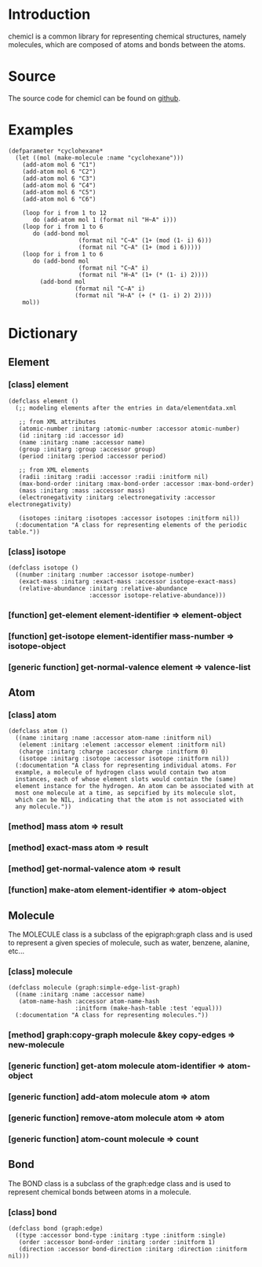 
# Introduction

chemicl is a common library for representing chemical structures,
namely molecules, which are composed of atoms and bonds between the
atoms.

# Source

The source code for chemicl can be found on
[github](https://github.com/slyrus/chemicl).

# Examples

    (defparameter *cyclohexane*
      (let ((mol (make-molecule :name "cyclohexane")))
        (add-atom mol 6 "C1")
        (add-atom mol 6 "C2")
        (add-atom mol 6 "C3")
        (add-atom mol 6 "C4")
        (add-atom mol 6 "C5")
        (add-atom mol 6 "C6")

        (loop for i from 1 to 12
           do (add-atom mol 1 (format nil "H~A" i)))
        (loop for i from 1 to 6
           do (add-bond mol
                        (format nil "C~A" (1+ (mod (1- i) 6)))
                        (format nil "C~A" (1+ (mod i 6)))))
        (loop for i from 1 to 6
           do (add-bond mol
                        (format nil "C~A" i)
                        (format nil "H~A" (1+ (* (1- i) 2))))
             (add-bond mol
                       (format nil "C~A" i)
                       (format nil "H~A" (+ (* (1- i) 2) 2))))
        mol))

# Dictionary

## Element

### [class] element

    (defclass element ()
      (;; modeling elements after the entries in data/elementdata.xml

       ;; from XML attributes
       (atomic-number :initarg :atomic-number :accessor atomic-number)
       (id :initarg :id :accessor id)
       (name :initarg :name :accessor name)
       (group :initarg :group :accessor group)
       (period :initarg :period :accessor period)

       ;; from XML elements
       (radii :initarg :radii :accessor :radii :initform nil)
       (max-bond-order :initarg :max-bond-order :accessor :max-bond-order)
       (mass :initarg :mass :accessor mass)
       (electronegativity :initarg :electronegativity :accessor electronegativity)

       (isotopes :initarg :isotopes :accessor isotopes :initform nil))
      (:documentation "A class for representing elements of the periodic table."))

### [class] isotope

    (defclass isotope ()
      ((number :initarg :number :accessor isotope-number)
       (exact-mass :initarg :exact-mass :accessor isotope-exact-mass)
       (relative-abundance :initarg :relative-abundance
                           :accessor isotope-relative-abundance)))

### [function] get-element element-identifier => element-object

### [function] get-isotope element-identifier mass-number => isotope-object

### [generic function] get-normal-valence element => valence-list

## Atom

### [class] atom

    (defclass atom ()
      ((name :initarg :name :accessor atom-name :initform nil)
       (element :initarg :element :accessor element :initform nil)
       (charge :initarg :charge :accessor charge :initform 0)
       (isotope :initarg :isotope :accessor isotope :initform nil))
      (:documentation "A class for representing individual atoms. For
      example, a molecule of hydrogen class would contain two atom
      instances, each of whose element slots would contain the (same)
      element instance for the hydrogen. An atom can be associated with at
      most one molecule at a time, as sepcified by its molecule slot,
      which can be NIL, indicating that the atom is not associated with
      any molecule."))

### [method] mass atom => result

### [method] exact-mass atom => result

### [method] get-normal-valence atom => result

### [function] make-atom element-identifier => atom-object

## Molecule

The MOLECULE class is a subclass of the epigraph:graph class and is
used to represent a given species of molecule, such as water, benzene,
alanine, etc...

### [class] molecule

    (defclass molecule (graph:simple-edge-list-graph)
      ((name :initarg :name :accessor name)
       (atom-name-hash :accessor atom-name-hash
                       :initform (make-hash-table :test 'equal)))
      (:documentation "A class for representing molecules."))

### [method] graph:copy-graph molecule &key copy-edges => new-molecule

### [generic function] get-atom molecule atom-identifier => atom-object

### [generic function] add-atom molecule atom => atom

### [generic function] remove-atom molecule atom => atom

### [generic function] atom-count molecule => count

## Bond

The BOND class is a subclass of the graph:edge class and is used to
represent chemical bonds between atoms in a molecule.

### [class] bond

    (defclass bond (graph:edge)
      ((type :accessor bond-type :initarg :type :initform :single)
       (order :accessor bond-order :initarg :order :initform 1)
       (direction :accessor bond-direction :initarg :direction :initform nil)))

